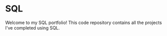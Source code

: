 # SQL
Welcome to my SQL portfolio! This code repository contains all the projects I've completed using SQL. 
